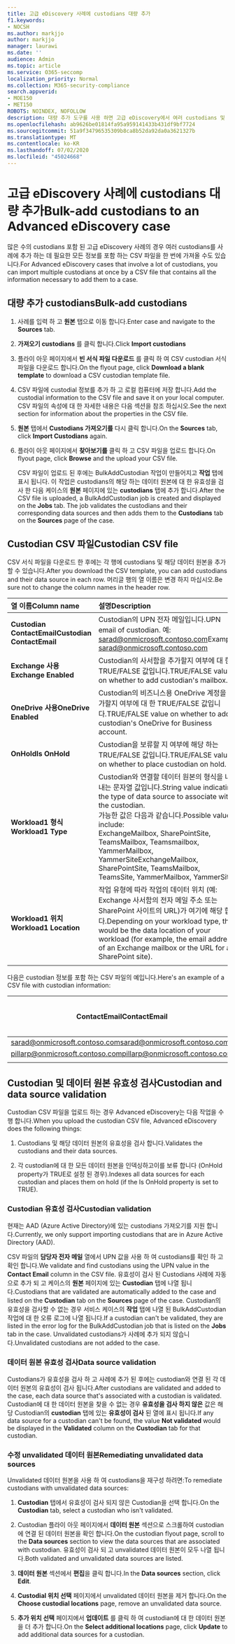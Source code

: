 ```yaml
---
title: 고급 eDiscovery 사례에 custodians 대량 추가
f1.keywords:
- NOCSH
ms.author: markjjo
author: markjjo
manager: laurawi
ms.date: ''
audience: Admin
ms.topic: article
ms.service: O365-seccomp
localization_priority: Normal
ms.collection: M365-security-compliance
search.appverid:
- MOE150
- MET150
ROBOTS: NOINDEX, NOFOLLOW
description: 대량 추가 도구를 사용 하면 고급 eDiscovery에서 여러 custodians 및 연결 된 데이터 원본을 사례에 빠르게 추가할 수 있습니다.
ms.openlocfilehash: ab9626be01814fa95a959141433b431df9bf7724
ms.sourcegitcommit: 51a9f34796535309b8ca8b52da92da0a3621327b
ms.translationtype: MT
ms.contentlocale: ko-KR
ms.lasthandoff: 07/02/2020
ms.locfileid: "45024668"
---
```

# <a name="bulk-add-custodians-to-an-advanced-ediscovery-case"></a><span data-ttu-id="488b7-103">고급 eDiscovery 사례에 custodians 대량 추가</span><span class="sxs-lookup"><span data-stu-id="488b7-103">Bulk-add custodians to an Advanced eDiscovery case</span></span>

<span data-ttu-id="488b7-104">많은 수의 custodians 포함 된 고급 eDiscovery 사례의 경우 여러 custodians를 사례에 추가 하는 데 필요한 모든 정보를 포함 하는 CSV 파일을 한 번에 가져올 수도 있습니다.</span><span class="sxs-lookup"><span data-stu-id="488b7-104">For Advanced eDiscovery cases that involve a lot of custodians, you can import multiple custodians at once by a CSV file that contains all the information necessary to add them to a case.</span></span>

## <a name="bulk-add-custodians"></a><span data-ttu-id="488b7-105">대량 추가 custodians</span><span class="sxs-lookup"><span data-stu-id="488b7-105">Bulk-add custodians</span></span>

1. <span data-ttu-id="488b7-106">사례를 입력 하 고 **원본** 탭으로 이동 합니다.</span><span class="sxs-lookup"><span data-stu-id="488b7-106">Enter case and navigate to the **Sources** tab.</span></span>

2. <span data-ttu-id="488b7-107">**가져오기 custodians** 를 클릭 합니다.</span><span class="sxs-lookup"><span data-stu-id="488b7-107">Click **Import custodians**</span></span>

3. <span data-ttu-id="488b7-108">플라이 아웃 페이지에서 **빈 서식 파일 다운로드** 를 클릭 하 여 CSV custodian 서식 파일을 다운로드 합니다.</span><span class="sxs-lookup"><span data-stu-id="488b7-108">On the flyout page, click **Download a blank template** to download a CSV custodian template file.</span></span>

4. <span data-ttu-id="488b7-109">CSV 파일에 custodial 정보를 추가 하 고 로컬 컴퓨터에 저장 합니다.</span><span class="sxs-lookup"><span data-stu-id="488b7-109">Add the custodial information to the CSV file and save it on your local computer.</span></span> <span data-ttu-id="488b7-110">CSV 파일의 속성에 대 한 자세한 내용은 다음 섹션을 참조 하십시오.</span><span class="sxs-lookup"><span data-stu-id="488b7-110">See the next section for information about the properties in the CSV file.</span></span>

5. <span data-ttu-id="488b7-111">**원본** 탭에서 **Custodians 가져오기를** 다시 클릭 합니다.</span><span class="sxs-lookup"><span data-stu-id="488b7-111">On the **Sources** tab, click **Import Custodians** again.</span></span>

6. <span data-ttu-id="488b7-112">플라이 아웃 페이지에서 **찾아보기를** 클릭 하 고 CSV 파일을 업로드 합니다.</span><span class="sxs-lookup"><span data-stu-id="488b7-112">On flyout page, click **Browse** and the upload your CSV file.</span></span>

   <span data-ttu-id="488b7-113">CSV 파일이 업로드 된 후에는 BulkAddCustodian 작업이 만들어지고 **작업** 탭에 표시 됩니다. 이 작업은 custodians의 해당 하는 데이터 원본에 대 한 유효성을 검사 한 다음 케이스의 **원본** 페이지에 있는 **custodians** 탭에 추가 합니다.</span><span class="sxs-lookup"><span data-stu-id="488b7-113">After the CSV file is uploaded, a BulkAddCustodian job is created and displayed on the **Jobs** tab. The job validates the custodians and their corresponding data sources and then adds them to the **Custodians** tab on the **Sources** page of the case.</span></span>

## <a name="custodian-csv-file"></a><span data-ttu-id="488b7-114">Custodian CSV 파일</span><span class="sxs-lookup"><span data-stu-id="488b7-114">Custodian CSV file</span></span>

<span data-ttu-id="488b7-115">CSV 서식 파일을 다운로드 한 후에는 각 행에 custodians 및 해당 데이터 원본을 추가할 수 있습니다.</span><span class="sxs-lookup"><span data-stu-id="488b7-115">After you download the CSV template, you can add custodians and their data source in each row.</span></span> <span data-ttu-id="488b7-116">머리글 행의 열 이름은 변경 하지 마십시오.</span><span class="sxs-lookup"><span data-stu-id="488b7-116">Be sure not to change the column names in the header row.</span></span>

| <span data-ttu-id="488b7-117">열 이름</span><span class="sxs-lookup"><span data-stu-id="488b7-117">Column name</span></span>|<span data-ttu-id="488b7-118">설명</span><span class="sxs-lookup"><span data-stu-id="488b7-118">Description</span></span>|
|:------- |:------------------------------------------------------------|
|<span data-ttu-id="488b7-119">**Custodian ContactEmail**</span><span class="sxs-lookup"><span data-stu-id="488b7-119">**Custodian ContactEmail**</span></span>     | <span data-ttu-id="488b7-120">Custodian의 UPN 전자 메일입니다.</span><span class="sxs-lookup"><span data-stu-id="488b7-120">UPN email of custodian.</span></span> <span data-ttu-id="488b7-121">예: sarad@onmicrosoft.contoso.com</span><span class="sxs-lookup"><span data-stu-id="488b7-121">Example: sarad@onmicrosoft.contoso.com</span></span>           |
|<span data-ttu-id="488b7-122">**Exchange 사용**</span><span class="sxs-lookup"><span data-stu-id="488b7-122">**Exchange Enabled**</span></span> | <span data-ttu-id="488b7-123">Custodian의 사서함을 추가할지 여부에 대 한 TRUE/FALSE 값입니다.</span><span class="sxs-lookup"><span data-stu-id="488b7-123">TRUE/FALSE value on whether to add custodian's mailbox.</span></span>      |
|<span data-ttu-id="488b7-124">**OneDrive 사용**</span><span class="sxs-lookup"><span data-stu-id="488b7-124">**OneDrive Enabled**</span></span> | <span data-ttu-id="488b7-125">Custodian의 비즈니스용 OneDrive 계정을 추가할지 여부에 대 한 TRUE/FALSE 값입니다.</span><span class="sxs-lookup"><span data-stu-id="488b7-125">TRUE/FALSE value on whether to add custodian's OneDrive for Business account.</span></span> |
|<span data-ttu-id="488b7-126">**OnHold**</span><span class="sxs-lookup"><span data-stu-id="488b7-126">**Is OnHold**</span></span>        | <span data-ttu-id="488b7-127">Custodian을 보류할 지 여부에 해당 하는 TRUE/FALSE 값입니다.</span><span class="sxs-lookup"><span data-stu-id="488b7-127">TRUE/FALSE value on whether to place custodian on hold.</span></span>       |
|<span data-ttu-id="488b7-128">**Workload1 형식**</span><span class="sxs-lookup"><span data-stu-id="488b7-128">**Workload1 Type**</span></span>         | <span data-ttu-id="488b7-129">Custodian와 연결할 데이터 원본의 형식을 나타내는 문자열 값입니다.</span><span class="sxs-lookup"><span data-stu-id="488b7-129">String value indicating the type of data source to associate with the custodian.</span></span> <br /><span data-ttu-id="488b7-130">가능한 값은 다음과 같습니다.</span><span class="sxs-lookup"><span data-stu-id="488b7-130">Possible values include:</span></span> <br /><span data-ttu-id="488b7-131">ExchangeMailbox, SharePointSite, TeamsMailbox, Teamsmailbox, YammerMailbox, YammerSite</span><span class="sxs-lookup"><span data-stu-id="488b7-131">ExchangeMailbox, SharePointSite, TeamsMailbox, TeamsSite, YammerMailbox, YammerSite</span></span> |
|<span data-ttu-id="488b7-132">**Workload1 위치**</span><span class="sxs-lookup"><span data-stu-id="488b7-132">**Workload1 Location**</span></span>     | <span data-ttu-id="488b7-133">작업 유형에 따라 작업의 데이터 위치 (예: Exchange 사서함의 전자 메일 주소 또는 SharePoint 사이트의 URL)가 여기에 해당 합니다.</span><span class="sxs-lookup"><span data-stu-id="488b7-133">Depending on your workload type, this would be the data location of your workload (for example, the email address of an Exchange mailbox or the URL for a SharePoint site).</span></span> |
|||

<span data-ttu-id="488b7-134">다음은 custodian 정보를 포함 하는 CSV 파일의 예입니다.</span><span class="sxs-lookup"><span data-stu-id="488b7-134">Here's an example of a CSV file with custodian information:</span></span>  

| <span data-ttu-id="488b7-135">ContactEmail</span><span class="sxs-lookup"><span data-stu-id="488b7-135">ContactEmail</span></span>      | <span data-ttu-id="488b7-136">Exchange 사용</span><span class="sxs-lookup"><span data-stu-id="488b7-136">Exchange Enabled</span></span> | <span data-ttu-id="488b7-137">OneDrive 사용</span><span class="sxs-lookup"><span data-stu-id="488b7-137">OneDrive Enabled</span></span> | <span data-ttu-id="488b7-138">OnHold</span><span class="sxs-lookup"><span data-stu-id="488b7-138">Is OnHold</span></span> | <span data-ttu-id="488b7-139">Workload1 형식</span><span class="sxs-lookup"><span data-stu-id="488b7-139">Workload1 Type</span></span> | <span data-ttu-id="488b7-140">Workload1 위치</span><span class="sxs-lookup"><span data-stu-id="488b7-140">Workload1 Location</span></span>             |
| ----------------- | ---------------- | ---------------- | --------- | -------------- | ------------------------------ |
|<span data-ttu-id="488b7-141">sarad@onmicrosoft.contoso.com</span><span class="sxs-lookup"><span data-stu-id="488b7-141">sarad@onmicrosoft.contoso.com</span></span> | <span data-ttu-id="488b7-142">TRUE</span><span class="sxs-lookup"><span data-stu-id="488b7-142">TRUE</span></span>             | <span data-ttu-id="488b7-143">TRUE</span><span class="sxs-lookup"><span data-stu-id="488b7-143">TRUE</span></span>             | <span data-ttu-id="488b7-144">TRUE</span><span class="sxs-lookup"><span data-stu-id="488b7-144">TRUE</span></span>      | <span data-ttu-id="488b7-145">SharePointSite</span><span class="sxs-lookup"><span data-stu-id="488b7-145">SharePointSite</span></span> | https://contoso.sharepoint.com |
|<span data-ttu-id="488b7-146">pillarp@onmicrosoft.contoso.com</span><span class="sxs-lookup"><span data-stu-id="488b7-146">pillarp@onmicrosoft.contoso.com</span></span> | <span data-ttu-id="488b7-147">TRUE</span><span class="sxs-lookup"><span data-stu-id="488b7-147">TRUE</span></span>             | <span data-ttu-id="488b7-148">TRUE</span><span class="sxs-lookup"><span data-stu-id="488b7-148">TRUE</span></span>             | <span data-ttu-id="488b7-149">TRUE</span><span class="sxs-lookup"><span data-stu-id="488b7-149">TRUE</span></span>      | |  |
||||||

## <a name="custodian-and-data-source-validation"></a><span data-ttu-id="488b7-150">Custodian 및 데이터 원본 유효성 검사</span><span class="sxs-lookup"><span data-stu-id="488b7-150">Custodian and data source validation</span></span>

<span data-ttu-id="488b7-151">Custodian CSV 파일을 업로드 하는 경우 Advanced eDiscovery는 다음 작업을 수행 합니다.</span><span class="sxs-lookup"><span data-stu-id="488b7-151">When you upload the custodian CSV file, Advanced eDiscovery does the following things:</span></span>

1. <span data-ttu-id="488b7-152">Custodians 및 해당 데이터 원본의 유효성을 검사 합니다.</span><span class="sxs-lookup"><span data-stu-id="488b7-152">Validates the custodians and their data sources.</span></span> 

2. <span data-ttu-id="488b7-153">각 custodian에 대 한 모든 데이터 원본을 인덱싱하고이를 보류 합니다 (OnHold property가 TRUE로 설정 된 경우).</span><span class="sxs-lookup"><span data-stu-id="488b7-153">Indexes all data sources for each custodian and places them on hold (if the Is OnHold property is set to TRUE).</span></span>

### <a name="custodian-validation"></a><span data-ttu-id="488b7-154">Custodian 유효성 검사</span><span class="sxs-lookup"><span data-stu-id="488b7-154">Custodian validation</span></span>

<span data-ttu-id="488b7-155">현재는 AAD (Azure Active Directory)에 있는 custodians 가져오기를 지원 합니다.</span><span class="sxs-lookup"><span data-stu-id="488b7-155">Currently, we only support importing custodians that are in Azure Active Directory (AAD).</span></span>

<span data-ttu-id="488b7-156">CSV 파일의 **담당자 전자 메일** 열에서 UPN 값을 사용 하 여 custodians를 확인 하 고 확인 합니다.</span><span class="sxs-lookup"><span data-stu-id="488b7-156">We validate and find custodians using the UPN value in the **Contact Email** column in the CSV file.</span></span> <span data-ttu-id="488b7-157">유효성이 검사 된 Custodians 사례에 자동으로 추가 되 고 케이스의 **원본** 페이지에 있는 **Custodian** 탭에 나열 됩니다.</span><span class="sxs-lookup"><span data-stu-id="488b7-157">Custodians that are validated are automatically added to the case and listed on the **Custodian** tab on the **Sources** page of the case.</span></span> <span data-ttu-id="488b7-158">Custodian의 유효성을 검사할 수 없는 경우 서비스 케이스의 **작업** 탭에 나열 된 BulkAddCustodian 작업에 대 한 오류 로그에 나열 됩니다.</span><span class="sxs-lookup"><span data-stu-id="488b7-158">If a custodian can't be validated, they are listed in the error log for the BulkAddCustodian job that is listed on the **Jobs** tab in the case.</span></span> <span data-ttu-id="488b7-159">Unvalidated custodians가 사례에 추가 되지 않습니다.</span><span class="sxs-lookup"><span data-stu-id="488b7-159">Unvalidated custodians are not added to the case.</span></span>

### <a name="data-source-validation"></a><span data-ttu-id="488b7-160">데이터 원본 유효성 검사</span><span class="sxs-lookup"><span data-stu-id="488b7-160">Data source validation</span></span>

<span data-ttu-id="488b7-161">Custodians가 유효성을 검사 하 고 사례에 추가 된 후에는 custodian와 연결 된 각 데이터 원본의 유효성이 검사 됩니다.</span><span class="sxs-lookup"><span data-stu-id="488b7-161">After custodians are validated and added to the case, each data source that's associated with a custodian is validated.</span></span> <span data-ttu-id="488b7-162">Custodian에 대 한 데이터 원본을 찾을 수 없는 경우 **유효성을 검사 하지 않은** 값은 해당 Custodian의 **custodian** 탭에 있는 **유효성이 검사** 된 열에 표시 됩니다.</span><span class="sxs-lookup"><span data-stu-id="488b7-162">If any data source for a custodian can't be found, the value **Not validated** would be displayed in the **Validated** column on the **Custodian** tab for that custodian.</span></span>

### <a name="remediating-unvalidated-data-sources"></a><span data-ttu-id="488b7-163">수정 unvalidated 데이터 원본</span><span class="sxs-lookup"><span data-stu-id="488b7-163">Remediating unvalidated data sources</span></span>

<span data-ttu-id="488b7-164">Unvalidated 데이터 원본을 사용 하 여 custodians을 재구성 하려면:</span><span class="sxs-lookup"><span data-stu-id="488b7-164">To remediate custodians with unvalidated data sources:</span></span> 

1. <span data-ttu-id="488b7-165">**Custodian** 탭에서 유효성이 검사 되지 않은 Custodian을 선택 합니다.</span><span class="sxs-lookup"><span data-stu-id="488b7-165">On the **Custodian** tab, select a custodian who isn't validated.</span></span>

2. <span data-ttu-id="488b7-166">Custodian 플라이 아웃 페이지에서 **데이터 원본** 섹션으로 스크롤하여 custodian에 연결 된 데이터 원본을 확인 합니다.</span><span class="sxs-lookup"><span data-stu-id="488b7-166">On the custodian flyout page, scroll to the **Data sources** section to view the data sources that are associated with custodian.</span></span> <span data-ttu-id="488b7-167">유효성이 검사 되 고 unvalidated 데이터 원본이 모두 나열 됩니다.</span><span class="sxs-lookup"><span data-stu-id="488b7-167">Both validated and unvalidated data sources are listed.</span></span>

3. <span data-ttu-id="488b7-168">**데이터 원본** 섹션에서 **편집**을 클릭 합니다.</span><span class="sxs-lookup"><span data-stu-id="488b7-168">In the **Data sources** section, click **Edit**.</span></span>

4. <span data-ttu-id="488b7-169">**Custodial 위치 선택** 페이지에서 unvalidated 데이터 원본을 제거 합니다.</span><span class="sxs-lookup"><span data-stu-id="488b7-169">On the **Choose custodial locations** page, remove an unvalidated data source.</span></span>

5. <span data-ttu-id="488b7-170">**추가 위치 선택** 페이지에서 **업데이트** 를 클릭 하 여 custodian에 대 한 데이터 원본을 더 추가 합니다.</span><span class="sxs-lookup"><span data-stu-id="488b7-170">On the **Select additional locations** page, click **Update** to add additional data sources for a custodian.</span></span>
